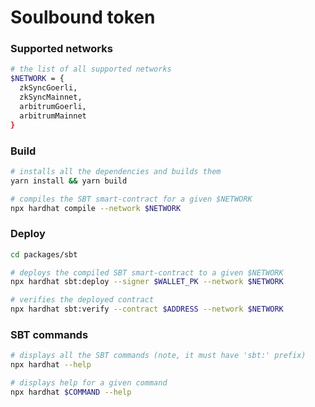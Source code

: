 # Soulbound token

### Supported networks

```bash
# the list of all supported networks
$NETWORK = {
  zkSyncGoerli,
  zkSyncMainnet,
  arbitrumGoerli,
  arbitrumMainnet
}
```

### Build

```bash
# installs all the dependencies and builds them
yarn install && yarn build

# compiles the SBT smart-contract for a given $NETWORK
npx hardhat compile --network $NETWORK
```

### Deploy

```bash
cd packages/sbt

# deploys the compiled SBT smart-contract to a given $NETWORK
npx hardhat sbt:deploy --signer $WALLET_PK --network $NETWORK

# verifies the deployed contract
npx hardhat sbt:verify --contract $ADDRESS --network $NETWORK

```

### SBT commands

```bash
# displays all the SBT commands (note, it must have 'sbt:' prefix)
npx hardhat --help

# displays help for a given command
npx hardhat $COMMAND --help
```
